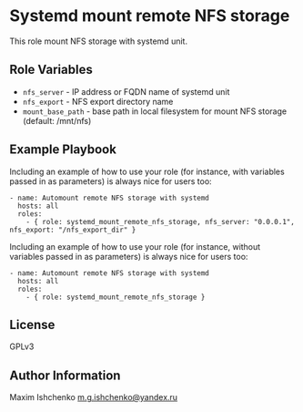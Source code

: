 Systemd mount remote NFS storage
=========

This role mount NFS storage with systemd unit.

Role Variables
--------------

* `nfs_server` - IP address or FQDN name of systemd unit
* `nfs_export` - NFS export directory name
* `mount_base_path` - base path in local filesystem for mount NFS storage (default: /mnt/nfs)

Example Playbook
----------------

Including an example of how to use your role (for instance, with variables passed in as parameters) is always nice for users too:

```
- name: Automount remote NFS storage with systemd
  hosts: all
  roles:
    - { role: systemd_mount_remote_nfs_storage, nfs_server: "0.0.0.1", nfs_export: "/nfs_export_dir" }

```

Including an example of how to use your role (for instance, without variables passed in as parameters) is always nice for users too:

```
- name: Automount remote NFS storage with systemd
  hosts: all
  roles:
    - { role: systemd_mount_remote_nfs_storage }

```

License
-------

GPLv3

Author Information
------------------

Maxim Ishchenko <m.g.ishchenko@yandex.ru>
